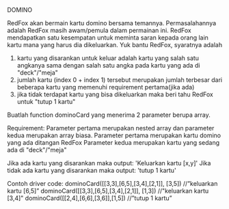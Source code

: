DOMINO

RedFox akan bermain kartu domino bersama temannya. Permasalahannya adalah RedFox masih awam/pemula dalam permainan ini. RedFox mendapatkan satu kesempatan untuk meminta saran kepada orang lain kartu mana yang harus dia dikeluarkan. Yuk bantu RedFox, syaratnya adalah
1. kartu yang disarankan untuk keluar adalah kartu yang salah satu angkanya sama dengan salah satu angka pada kartu yang ada di "deck"/"meja"
2. jumlah kartu (index 0 + index 1) tersebut merupakan jumlah terbesar dari beberapa kartu yang memenuhi requirement pertama(jika ada)
3. jika tidak terdapat kartu yang bisa dikeluarkan maka beri tahu RedFox untuk "tutup 1 kartu"

Buatlah function dominoCard yang menerima 2 parameter berupa array.

Requirement:
Parameter pertama merupakan nested array dan parameter kedua merupakan array biasa.
Parameter pertama merupakan kartu domino yang ada ditangan RedFox
Parameter kedua merupakan kartu yang sedang ada di "deck"/"meja"

Jika ada kartu yang disarankan maka output: 'Keluarkan kartu [x,y]'
Jika tidak ada kartu yang disarankan maka output: 'tutup 1 kartu'


Contoh driver code:
dominoCard([[3,3],[6,5],[3,4],[2,1]], [3,5]) //”keluarkan kartu [6,5]”
dominoCard([[3,3],[6,5],[3,4],[2,1]], [1,3]) //"keluarkan kartu [3,4]"
dominoCard([[2,4],[6,6],[3,6]],[1,5]) //”tutup 1 kartu”
